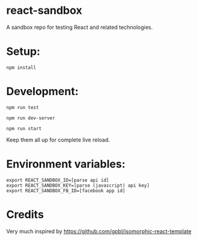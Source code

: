 # react-sandbox
A sandbox repo for testing React and related technologies.

# Setup:

    npm install

# Development:

    npm run test

    npm run dev-server

    npm run start

Keep them all up for complete live reload.

# Environment variables:

    export REACT_SANDBOX_ID=[parse api id]
    export REACT_SANDBOX_KEY=[parse (javascript) api key]
    export REACT_SANDBOX_FB_ID=[facebook app id]

# Credits

Very much inspired by https://github.com/gpbl/isomorphic-react-template
